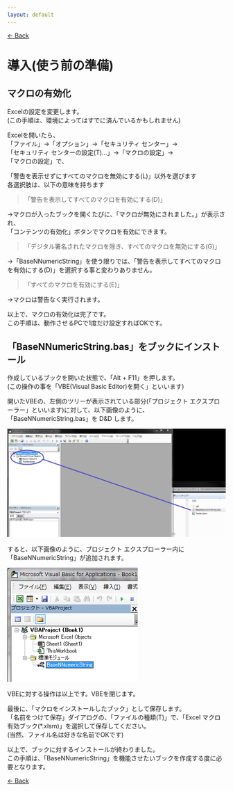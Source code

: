 ```yaml
---
layout: default
---
```


[<- Back](./index.html)

# 導入(使う前の準備)

## マクロの有効化

Excelの設定を変更します。  
(この手順は、環境によってはすでに済んでいるかもしれません)  

  
Excelを開いたら、  
「ファイル」→「オプション」→「セキュリティ センター」→  
「セキュリティ センターの設定(T)...」→「マクロの設定」→  
「マクロの設定」で、  
  
「警告を表示せずにすべてのマクロを無効にする(L)」以外を選びます  
各選択肢は、以下の意味を持ちます

> 「警告を表示してすべてのマクロを有効にする(D)」

->マクロが入ったブックを開くたびに、「マクロが無効にされました。」が表示され、  
「コンテンツの有効化」ボタンでマクロを有効にできます。

> 「デジタル署名されたマクロを除き、すべてのマクロを無効にする(G)」

->「BaseNNumericString」を使う限りでは、「警告を表示してすべてのマクロを有効にする(D)」を選択する事と変わりありません。

> 「すべてのマクロを有効にする(E)」

->マクロは警告なく実行されます。  
  
以上で、マクロの有効化は完了です。  
この手順は、動作させるPCで1度だけ設定すればOKです。

## 「BaseNNumericString.bas」をブックにインストール

作成しているブックを開いた状態で、「Alt + F11」を押します。  
(この操作の事を「VBE(Visual Basic Editor)を開く」といいます)  
  
開いたVBEの、左側のツリーが表示されている部分(「プロジェクト エクスプローラー」といいます)に対して、以下画像のように、「BaseNNumericString.bas」を D&D します。

![ins1](assets/images/ins1.png)

すると、以下画像のように、プロジェクト エクスプローラー内に「BaseNNumericString」が追加されます。

![ins1](assets/images/ins2.png)

VBEに対する操作は以上です。VBEを閉じます。  
  
最後に、「マクロをインストールしたブック」として保存します。  
「名前をつけて保存」ダイアログの、「ファイルの種類(T)」で、「Excel マクロ有効ブック(*.xlsm)」を選択して保存してください。  
(当然、ファイル名は好きな名前でOKです)

以上で、ブックに対するインストールが終わりました。  
この手順は、「BaseNNumericString」を機能させたいブックを作成する度に必要となります。

[<- Back](./index.html)

